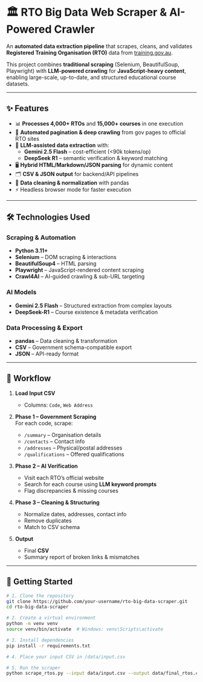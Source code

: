 # 🏛 RTO Big Data Web Scraper & AI-Powered Crawler

An **automated data extraction pipeline** that scrapes, cleans, and validates **Registered Training Organisation (RTO)** data from [training.gov.au](https://training.gov.au).  

This project combines **traditional scraping** (Selenium, BeautifulSoup, Playwright) with **LLM-powered crawling** for **JavaScript-heavy content**, enabling large-scale, up-to-date, and structured educational course datasets.

---

## ✨ Features

- 📊 **Processes 4,000+ RTOs** and **15,000+ courses** in one execution  
- 🔄 **Automated pagination & deep crawling** from gov pages to official RTO sites  
- 🤖 **LLM-assisted data extraction** with:
  - **Gemini 2.5 Flash** – cost-efficient (<90k tokens/op)
  - **DeepSeek R1** – semantic verification & keyword matching  
- 🖥 **Hybrid HTML/Markdown/JSON parsing** for dynamic content
- 🗂 **CSV & JSON output** for backend/API pipelines
- 🧹 **Data cleaning & normalization** with pandas
- ⚡ Headless browser mode for faster execution

---

## 🛠 Technologies Used

### Scraping & Automation

- **Python 3.11+**
- **Selenium** – DOM scraping & interactions
- **BeautifulSoup4** – HTML parsing
- **Playwright** – JavaScript-rendered content scraping
- **Crawl4AI** – AI-guided crawling & sub-URL targeting

### AI Models

- **Gemini 2.5 Flash** – Structured extraction from complex layouts
- **DeepSeek-R1** – Course existence & metadata verification

### Data Processing & Export

- **pandas** – Data cleaning & transformation
- **CSV** – Government schema-compatible export
- **JSON** – API-ready format

---

## 📂 Workflow

1. **Load Input CSV**  
   - Columns: `Code`, `Web Address`
   
2. **Phase 1 – Government Scraping**  
   For each code, scrape:
   - `/summary` – Organisation details
   - `/contacts` – Contact info
   - `/addresses` – Physical/postal addresses
   - `/qualifications` – Offered qualifications  

3. **Phase 2 – AI Verification**  
   - Visit each RTO’s official website  
   - Search for each course using **LLM keyword prompts**  
   - Flag discrepancies & missing courses

4. **Phase 3 – Cleaning & Structuring**  
   - Normalize dates, addresses, contact info  
   - Remove duplicates  
   - Match to CSV schema

5. **Output**  
   - Final **CSV**
   - Summary report of broken links & mismatches

---

## 🔧 Getting Started

```bash
# 1. Clone the repository
git clone https://github.com/your-username/rto-big-data-scraper.git
cd rto-big-data-scraper

# 2. Create a virtual environment
python -m venv venv
source venv/bin/activate  # Windows: venv\Scripts\activate

# 3. Install dependencies
pip install -r requirements.txt

# 4. Place your input CSV in /data/input.csv

# 5. Run the scraper
python scrape_rtos.py --input data/input.csv --output data/final_rtos.csv

